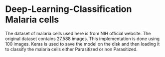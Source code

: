# Deep-Learning-Classification Malaria cells
The dataset of malaria cells used here is from NIH official website.
The original dataset contains 27,588 images.
This implementation is done using 100 images.
Keras is used to save the model on the disk and then loading it to classify the malaria cells either Parasitized or non Parasitized.

